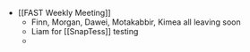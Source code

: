 - [[FAST Weekly Meeting]]
	- Finn, Morgan, Dawei, Motakabbir, Kimea all leaving soon
	- Liam for [[SnapTess]] testing
	-